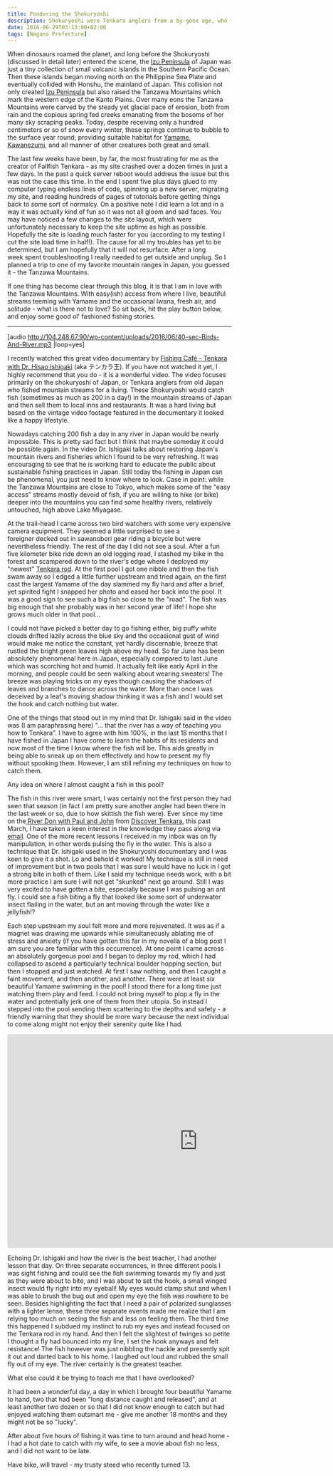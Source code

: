 ```yaml
---
title: Pondering the Shokuryoshi
description: Shokuryoshi were Tenkara anglers from a by-gone age, who fished the keiryu of Japan for a living. Their ingenuity has given us Tenkara as we know it today...
date: 2016-06-29T03:13:00+02:00
tags: [Nagano Prefecture]
---
```

<div class="text-lg mt-2">
<p class="mb-2">When dinosaurs roamed the planet, and long before the Shokuryoshi (discussed in detail later) entered the scene, the <a href="https://www.fallfishtenkara.com/izu-skyline/" target="_blank" rel="noopener" class="text-red-500 hover:bg-red-500 hover:text-white">Izu Peninsula</a> of Japan was just a tiny collection of small volcanic islands in the Southern Pacific Ocean. Then these islands began moving north on the Philippine Sea Plate and eventually collided with Honshu, the mainland of Japan. This collision not only created <a href="https://www.fallfishtenkara.com/mount-amagi/" target="_blank" rel="noopener" class="text-red-500 hover:bg-red-500 hover:text-white">Izu Peninsula</a> but also raised the Tanzawa Mountains which mark the western edge of the Kanto Plains. Over many eons the Tanzawa Mountains were carved by the steady yet glacial pace of erosion, both from rain and the copious spring fed creeks emanating from the bosoms of her many sky scraping peaks. Today, despite receiving only a hundred centimeters or so of snow every winter, these springs continue to bubble to the surface year round; providing suitable habitat for <a href="https://www.fallfishtenkara.com/yamame/" target="_blank" rel="noopener" class="text-red-500 hover:bg-red-500 hover:text-white">Yamame</a>, <a href="https://www.fallfishtenkara.com/nihon-kawanezumi/" target="_blank" rel="noopener" class="text-red-500 hover:bg-red-500 hover:text-white">Kawanezumi</a>, and all manner of other creatures both great and small.</p>

<p class="mt-2 mb-2">The last few weeks have been, by far, the most frustrating for me as the creator of Fallfish Tenkara - as my site crashed over a dozen times in just a few days. In the past a quick server reboot would address the issue but this was not the case this time. In the end I spent five plus days glued to my computer typing endless lines of code, spinning up a new server, migrating my site, and reading hundreds of pages of tutorials before getting things back to some sort of normalcy. On a positive note I did learn a lot and in a way it was actually kind of fun so it was not all gloom and sad faces. You may have noticed a few changes to the site layout, which were unfortunately necessary to keep the site uptime as high as possible. Hopefully the site is loading much faster for you (according to my testing I cut the site load time in half!). The cause for all my troubles has yet to be determined, but I am hopefully that it will not resurface. After a long week spent troubleshooting I really needed to get outside and unplug. So I planned a trip to one of my favorite mountain ranges in Japan, you guessed it - the Tanzawa Mountains.</p>

<p class="mt-2 mb-2">If one thing has become clear through this blog, it is that I am in love with the Tanzawa Mountains. With easy(ish) access from where I live, beautiful streams teeming with Yamame and the occasional Iwana, fresh air, and solitude - what is there not to love? So sit back, hit the play button below, and enjoy some good ol' fashioned fishing stories.</p>

<hr />

[audio http://104.248.67.90/wp-content/uploads/2016/06/40-sec-Birds-And-River.mp3 |loop=yes]

<p class="mt-2 mb-2">I recently watched this great video documentary by <a href="https://tenkaraangler.com/2016/06/17/fishing-cafe-tenkara-with-hisao-ishigaki/" target="_blank" rel="noopener" class="text-red-500 hover:bg-red-500 hover:text-white">Fishing Café - Tenkara with Dr. Hisao Ishigaki</a> (aka テンカラ王). If you have not watched it yet, I highly recommend that you do - it is a wonderful video. The video focuses primarily on the shokuryoshi of Japan, or Tenkara anglers from old Japan who fished mountain streams for a living. These Shokuryoshi would catch fish (sometimes as much as 200 in a day!) in the mountain streams of Japan and then sell them to local inns and restaurants. It was a hard living but based on the vintage video footage featured in the documentary it looked like a happy lifestyle.</p>

<p class="mt-2 mb-2">Nowadays catching 200 fish a day in any river in Japan would be nearly impossible. This is pretty sad fact but I think that maybe someday it could be possible again. In the video Dr. Ishigaki talks about restoring Japan's mountain rivers and fisheries which I found to be very refreshing. It was encouraging to see that he is working hard to educate the public about sustainable fishing practices in Japan. Still today the fishing in Japan can be phenomenal, you just need to know where to look. Case in point: while the Tanzawa Mountains are close to Tokyo, which makes some of the "easy access" streams mostly devoid of fish, if you are willing to hike (or bike) deeper into the mountains you can find some healthy rivers, relatively untouched, high above Lake Miyagase.</p>

<p class="mt-2 mb-2">At the trail-head I came across two bird watchers with some very expensive camera equipment. They seemed a little surprised to see a foreigner decked out in sawanobori gear riding a bicycle but were nevertheless friendly. The rest of the day I did not see a soul. After a fun five kilometer bike ride down an old logging road, I stashed my bike in the forest and scampered down to the river's edge where I deployed my "newest" <a href="https://www.reddit.com/r/Tenkara/comments/4ocmx0/my_latest_tenkara_rod_acquisition/" target="_blank" rel="noopener" class="text-red-500 hover:bg-red-500 hover:text-white">Tenkara rod</a>. At the first pool I got one nibble and then the fish swam away so I edged a little further upstream and tried again, on the first cast the largest Yamame of the day slammed my fly hard and after a brief, yet spirited fight I snapped her photo and eased her back into the pool. It was a good sign to see such a big fish so close to the "road". The fish was big enough that she probably was in her second year of life! I hope she grows much older in that pool...</p>

<p class="mt-2 mb-2">I could not have picked a better day to go fishing either, big puffy white clouds drifted lazily across the blue sky and the occasional gust of wind would make me notice the constant, yet hardly discernable, breeze that rustled the bright green leaves high above my head. So far June has been absolutely phenomenal here in Japan, especially compared to last June which was scorching hot and humid. It actually felt like early April in the morning, and people could be seen walking about wearing sweaters! The breeze was playing tricks on my eyes though causing the shadows of leaves and branches to dance across the water. More than once I was deceived by a leaf's moving shadow thinking it was a fish and I would set the hook and catch nothing but water.</p>

<p class="mt-2 mb-2">One of the things that stood out in my mind that Dr. Ishigaki said in the video was (I am paraphrasing here) "... that the river has a way of teaching you how to Tenkara". I have to agree with him 100%, in the last 18 months that I have fished in Japan I have come to learn the habits of its residents and now most of the time I know where the fish will be. This aids greatly in being able to sneak up on them effectively and how to present my fly without spooking them. However, I am still refining my techniques on how to catch them.</p>

<p class="mt-2 mb-2">Any idea on where I almost caught a fish in this pool?</p>

<p class="mt-2 mb-2">The fish in this river were smart, I was certainly not the first person they had seen that season (in fact I am pretty sure another angler had been there in the last week or so, due to how skittish the fish were). Ever since my time on the<a href="https://www.fallfishtenkara.com/grayling/" target="_blank" rel="noopener" class="text-red-500 hover:bg-red-500 hover:text-white"> River Don with Paul and John</a> from <a href="https://www.discovertenkara.co.uk/" target="_blank" rel="noopener" class="text-red-500 hover:bg-red-500 hover:text-white">Discover Tenkara</a>, this past March, I have taken a keen interest in the knowledge they pass along via <a href="https://youtu.be/VUi-kezRaJ4" target="_blank" rel="noopener" class="text-red-500 hover:bg-red-500 hover:text-white">email</a>. One of the more recent lessons I received in my inbox was on fly manipulation, in other words pulsing the fly in the water. This is also a technique that Dr. Ishigaki used in the Shokuryoshi documentary and I was keen to give it a shot. Lo and behold it worked! My technique is still in need of improvement but in two pools that I was sure I would have no luck in I got a strong bite in both of them. Like I said my technique needs work, with a bit more practice I am sure I will not get "skunked" next go around. Still I was very excited to have gotten a bite, especially because I was pulsing an ant fly. I could see a fish biting a fly that looked like some sort of underwater insect flailing in the water, but an ant moving through the water like a jellyfish!?</p>

<p class="mt-2 mb-2">Each step upstream my soul felt more and more rejuvenated. It was as if a magnet was drawing me upwards while simultaneously ablating me of stress and anxiety (if you have gotten this far in my novella of a blog post I am sure you are familiar with this occurrence). At one point I came across an absolutely gorgeous pool and I began to deploy my rod, which I had collapsed to ascend a particularly technical boulder hopping section, but then I stopped and just watched. At first I saw nothing, and then I caught a faint movement, and then another, and another. There were at least six beautiful Yamame swimming in the pool! I stood there for a long time just watching them play and feed. I could not bring myself to plop a fly in the water and potentially jerk one of them from their utopia. So instead I stepped into the pool sending them scattering to the depths and safety - a friendly warning that they should be more wary because the next individual to come along might not enjoy their serenity quite like I had.</p>

<div style="margin: 0px auto; text-align: center;"><iframe src="https://www.youtube.com/embed/ziPExFttmKY" width="853" height="480" frameborder="0" allowfullscreen="allowfullscreen"></iframe></div>

<p class="mt-2 mb-2">Echoing Dr. Ishigaki and how the river is the best teacher, I had another lesson that day. On three separate occurrences, in three different pools I was sight fishing and could see the fish swimming towards my fly and just as they were about to bite, and I was about to set the hook, a small winged insect would fly <span class="font-semibold">right</span> into my eyeball! My eyes would clamp shut and when I was able to brush the bug out and open my eye the fish was nowhere to be seen. Besides highlighting the fact that I need a pair of polarized sunglasses with a lighter lense, these three separate events made me realize that I am relying too much on seeing the fish and less on feeling them. The third time this happened I subdued my instinct to rub my eyes and instead focused on the Tenkara rod in my hand. And then I felt the slightest of twinges so petite I thought a fly had bounced into my line, I set the hook anyways and felt resistance! The fish however was just nibbling the hackle and presently spit it out and darted back to his home. I laughed out loud and rubbed the small fly out of my eye. The river certainly is the greatest teacher.</p>

<p class="mt-2 mb-2">What else could it be trying to teach me that I have overlooked?</p>

<p class="mt-2 mb-2">It had been a wonderful day, a day in which I brought four beautiful Yamame to hand, two that had been "long distance caught and released", and at least another two dozen or so that I did not know enough to catch but had enjoyed watching them outsmart me - give me another 18 months and they might not be so "lucky".</p>

<p class="mt-2 mb-2">After about five hours of fishing it was time to turn around and head home - I had a hot date to catch with my wife, to see a movie about fish no less, and I did not want to be late.</p>

<p class="mt-2 mb-2">Have bike, will travel - my trusty steed who recently turned 13.</p>

<img class="w-8/12 rounded-lg shadow-lg mx-auto" src="" alt="" />
</div>